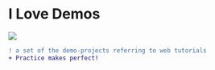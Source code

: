 # I Love Demos

![](https://img.shields.io/github/repo-size/bgzocg/demo-hell)

```diff
! a set of the demo-projects referring to web tutorials
+ Practice makes perfect!
```
